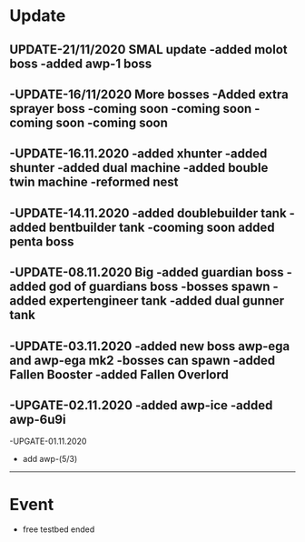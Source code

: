 # Update

UPDATE-21/11/2020 SMAL update
-added molot boss
-added awp-1 boss
-------------------------------------
-UPDATE-16/11/2020 More bosses
-Added extra sprayer boss
-coming soon
-coming soon
-coming soon
-coming soon
-------------------------------------
-UPDATE-16.11.2020
-added xhunter
-added shunter
-added dual machine
-added bouble twin machine
-reformed nest
------------------------------------
-UPDATE-14.11.2020
-added doublebuilder tank
-added bentbuilder tank
-cooming soon added penta boss
--------------------------------------
-UPDATE-08.11.2020 Big
-added guardian boss
-added god of guardians boss
-bosses spawn
-added expertengineer tank
-added dual gunner tank
--------------------------------------
-UPDATE-03.11.2020
-added new boss awp-ega and awp-ega mk2
-bosses can spawn
-added Fallen Booster
-added Fallen Overlord
--------------------------------------
-UPGATE-02.11.2020
-added awp-ice
-added awp-6u9i
--------------------------------------
-UPGATE-01.11.2020
- add awp-(5/3)
--------------------------------------
# Event
- free testbed ended
